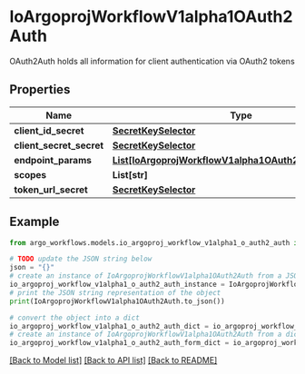 # IoArgoprojWorkflowV1alpha1OAuth2Auth

OAuth2Auth holds all information for client authentication via OAuth2 tokens

## Properties

Name | Type | Description | Notes
------------ | ------------- | ------------- | -------------
**client_id_secret** | [**SecretKeySelector**](SecretKeySelector.md) |  | [optional] 
**client_secret_secret** | [**SecretKeySelector**](SecretKeySelector.md) |  | [optional] 
**endpoint_params** | [**List[IoArgoprojWorkflowV1alpha1OAuth2EndpointParam]**](IoArgoprojWorkflowV1alpha1OAuth2EndpointParam.md) |  | [optional] 
**scopes** | **List[str]** |  | [optional] 
**token_url_secret** | [**SecretKeySelector**](SecretKeySelector.md) |  | [optional] 

## Example

```python
from argo_workflows.models.io_argoproj_workflow_v1alpha1_o_auth2_auth import IoArgoprojWorkflowV1alpha1OAuth2Auth

# TODO update the JSON string below
json = "{}"
# create an instance of IoArgoprojWorkflowV1alpha1OAuth2Auth from a JSON string
io_argoproj_workflow_v1alpha1_o_auth2_auth_instance = IoArgoprojWorkflowV1alpha1OAuth2Auth.from_json(json)
# print the JSON string representation of the object
print(IoArgoprojWorkflowV1alpha1OAuth2Auth.to_json())

# convert the object into a dict
io_argoproj_workflow_v1alpha1_o_auth2_auth_dict = io_argoproj_workflow_v1alpha1_o_auth2_auth_instance.to_dict()
# create an instance of IoArgoprojWorkflowV1alpha1OAuth2Auth from a dict
io_argoproj_workflow_v1alpha1_o_auth2_auth_form_dict = io_argoproj_workflow_v1alpha1_o_auth2_auth.from_dict(io_argoproj_workflow_v1alpha1_o_auth2_auth_dict)
```
[[Back to Model list]](../README.md#documentation-for-models) [[Back to API list]](../README.md#documentation-for-api-endpoints) [[Back to README]](../README.md)


